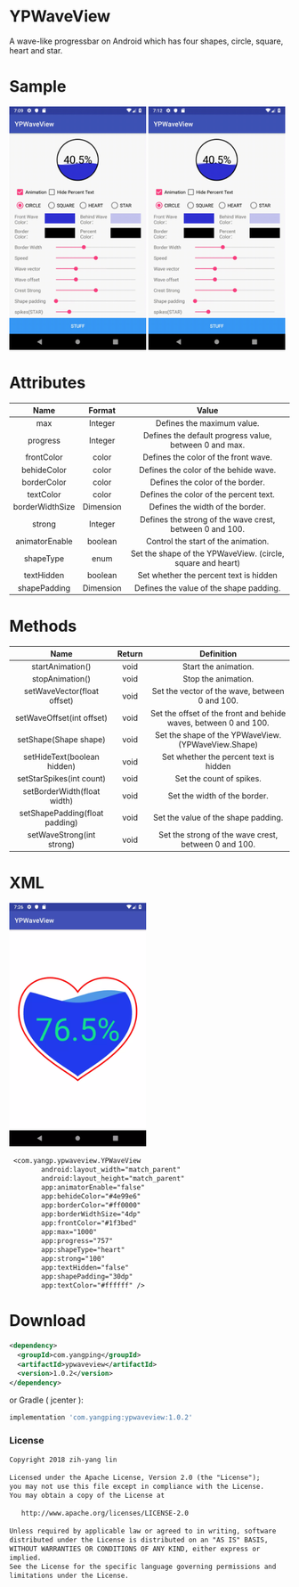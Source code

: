 # YPWaveView

A wave-like progressbar on Android which has four shapes, circle, square, heart and star.

Sample
======

<img src="webps/ypwaveview_sample2.gif" width="246"> <img src="webps/ypwaveview_sample3.gif" width="246">


Attributes
===
| Name | Format | Value  |
| :---:   | :-:  | :-: |
| max | Integer | Defines the maximum value.  |
| progress | Integer | Defines the default progress value, between 0 and max.   |
| frontColor | color | Defines the color of the front wave.   |
| behideColor | color | Defines the color of the behide wave.   |
| borderColor | color | Defines the color of the border.   |
| textColor | color | Defines the color of the percent text.   |
| borderWidthSize | Dimension | Defines the width of the border.   |
| strong | Integer | Defines the strong of the wave crest, between 0 and 100.|
| animatorEnable | boolean | Control the start of the animation. |
| shapeType | enum | Set the shape of the YPWaveView. (circle, square and heart)|
| textHidden | boolean | Set whether the percent text is hidden|
| shapePadding | Dimension | Defines the value of the shape padding.|

Methods
===

| Name | Return | Definition |
| :---:   | :-:  | :-:  |
| startAnimation() | void | Start the animation. |
| stopAnimation() | void | Stop the animation. |
| setWaveVector(float offset) | void | Set the vector of the wave, between 0 and 100. |
| setWaveOffset(int offset) | void | Set the offset of the front and behide waves, between 0 and 100.|
| setShape(Shape shape) | void | Set the shape of the YPWaveView.(YPWaveView.Shape)|
| setHideText(boolean hidden) | void | Set whether the percent text is hidden|
| setStarSpikes(int count) | void | Set the count of spikes.|
| setBorderWidth(float width) | void | Set the width of the border.|
| setShapePadding(float padding) | void | Set the value of the shape padding.|
| setWaveStrong(int strong) | void | Set the strong of the wave crest, between 0 and 100.|


XML
===

<img src="webps/device-2018-05-16-161620.webp" width="246">

```
 <com.yangp.ypwaveview.YPWaveView
        android:layout_width="match_parent"
        android:layout_height="match_parent"
        app:animatorEnable="false"
        app:behideColor="#4e99e6"
        app:borderColor="#ff0000"
        app:borderWidthSize="4dp"
        app:frontColor="#1f3bed"
        app:max="1000"
        app:progress="757"
        app:shapeType="heart"
        app:strong="100"
        app:textHidden="false"
        app:shapePadding="30dp"
        app:textColor="#ffffff" />
```

Download
========
```xml
<dependency>
  <groupId>com.yangping</groupId>
  <artifactId>ypwaveview</artifactId>
  <version>1.0.2</version>
</dependency>
```
or Gradle ( jcenter ):
```groovy
implementation 'com.yangping:ypwaveview:1.0.2'
```
### License
```
Copyright 2018 zih-yang lin

Licensed under the Apache License, Version 2.0 (the "License");
you may not use this file except in compliance with the License.
You may obtain a copy of the License at

   http://www.apache.org/licenses/LICENSE-2.0

Unless required by applicable law or agreed to in writing, software
distributed under the License is distributed on an "AS IS" BASIS,
WITHOUT WARRANTIES OR CONDITIONS OF ANY KIND, either express or implied.
See the License for the specific language governing permissions and
limitations under the License.
```
